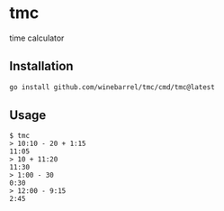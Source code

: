 # tmc

time calculator

## Installation

```sh
go install github.com/winebarrel/tmc/cmd/tmc@latest
```

## Usage

```
$ tmc
> 10:10 - 20 + 1:15
11:05
> 10 + 11:20
11:30
> 1:00 - 30
0:30
> 12:00 - 9:15
2:45
```
